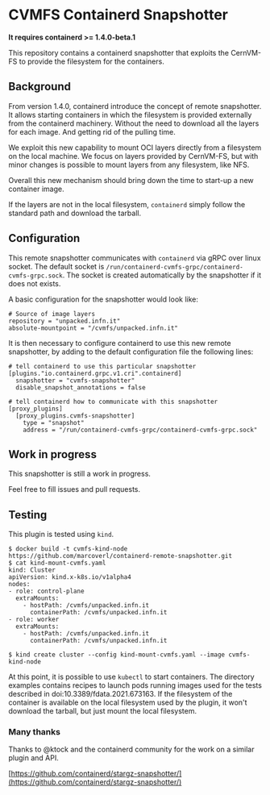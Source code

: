 # CVMFS Containerd Snapshotter

**It requires containerd >= 1.4.0-beta.1**

This repository contains a containerd snapshotter that exploits the CernVM-FS to provide the filesystem for the containers.

## Background

From version 1.4.0, containerd introduce the concept of remote snapshotter.
It allows starting containers in which the filesystem is provided externally from the containerd machinery.
Without the need to download all the layers for each image. And getting rid of the pulling time.

We exploit this new capability to mount OCI layers directly from a filesystem on the local machine.
We focus on layers provided by CernVM-FS, but with minor changes is possible to mount layers from any filesystem, like NFS.

Overall this new mechanism should bring down the time to start-up a new container image.

If the layers are not in the local filesystem, `containerd` simply follow the standard path and download the tarball.

## Configuration

This remote snapshotter communicates with `containerd` via gRPC over linux socket.
The default socket is `/run/containerd-cvmfs-grpc/containerd-cvmfs-grpc.sock`.
The socket is created automatically by the snapshotter if it does not exists.

A basic configuration for the snapshotter would look like:

```
# Source of image layers
repository = "unpacked.infn.it"
absolute-mountpoint = "/cvmfs/unpacked.infn.it"
```

It is then necessary to configure containerd to use this new remote snapshotter, by adding to the default configuration file the following lines:

```
# tell containerd to use this particular snapshotter
[plugins."io.containerd.grpc.v1.cri".containerd]
  snapshotter = "cvmfs-snapshotter"
  disable_snapshot_annotations = false

# tell containerd how to communicate with this snapshotter
[proxy_plugins]
  [proxy_plugins.cvmfs-snapshotter]
    type = "snapshot"
    address = "/run/containerd-cvmfs-grpc/containerd-cvmfs-grpc.sock"
```

## Work in progress

This snapshotter is still a work in progress.

Feel free to fill issues and pull requests.

## Testing

This plugin is tested using `kind`.

```
$ docker build -t cvmfs-kind-node https://github.com/marcoverl/containerd-remote-snapshotter.git
$ cat kind-mount-cvmfs.yaml
kind: Cluster
apiVersion: kind.x-k8s.io/v1alpha4
nodes:
- role: control-plane
  extraMounts:
    - hostPath: /cvmfs/unpacked.infn.it
      containerPath: /cvmfs/unpacked.infn.it
- role: worker
  extraMounts:
    - hostPath: /cvmfs/unpacked.infn.it
      containerPath: /cvmfs/unpacked.infn.it

$ kind create cluster --config kind-mount-cvmfs.yaml --image cvmfs-kind-node
```

At this point, it is possible to use `kubectl` to start containers. The directory examples contains recipes to launch pods running images used for the tests described in doi:10.3389/fdata.2021.673163.
If the filesystem of the container is available on the local filesystem used by the plugin, it won't download the tarball, but just mount the local filesystem.

### Many thanks

Thanks to @ktock and the containerd community for the work on a similar plugin and API.

[https://github.com/containerd/stargz-snapshotter/](https://github.com/containerd/stargz-snapshotter/)
